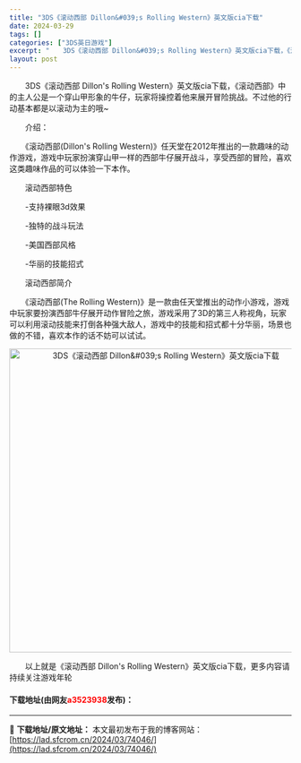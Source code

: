 ```yaml
---
title: "3DS《滚动西部 Dillon&#039;s Rolling Western》英文版cia下载"
date: 2024-03-29
tags: []
categories: ["3DS英日游戏"]
excerpt: "　　3DS《滚动西部 Dillon&#039;s Rolling Western》英文版cia下载，《滚动西部》中的主人公是一个穿山甲形象的牛仔，玩家将操控着他来展开冒险挑战。不过他的行动基本都是以滚动为主的哦~ 　　介绍： 　　《滚动西部(Dillon&#039;s Rolling Western)》&hellip;"
layout: post
---
```


 <p>　　3DS《滚动西部 Dillon&#39;s Rolling Western》英文版cia下载，《滚动西部》中的主人公是一个穿山甲形象的牛仔，玩家将操控着他来展开冒险挑战。不过他的行动基本都是以滚动为主的哦~</p> <p>　　介绍：</p> <p>　　《滚动西部(Dillon&#39;s Rolling Western)》任天堂在2012年推出的一款趣味的动作游戏，游戏中玩家扮演穿山甲一样的西部牛仔展开战斗，享受西部的冒险，喜欢这类趣味作品的可以体验一下本作。</p> <p>　　滚动西部特色</p> <p>　　-支持裸眼3d效果</p> <p>　　-独特的战斗玩法</p> <p>　　-美国西部风格</p> <p>　　-华丽的技能招式</p> <p>　　滚动西部简介</p> <p>　　《滚动西部(The Rolling Western)》是一款由任天堂推出的动作小游戏，游戏中玩家要扮演西部牛仔展开动作冒险之旅，游戏采用了3D的第三人称视角，玩家可以利用滚动技能来打倒各种强大敌人，游戏中的技能和招式都十分华丽，场景也做的不错，喜欢本作的话不妨可以试试。</p> <p align="center"><img align="" border="0" src="https://lad.sfcrom.cn/wp-content/uploads/2024/03/20240329_66063335dfb76.jpg" width="543" alt="3DS《滚动西部 Dillon&amp;#039;s Rolling Western》英文版cia下载" /></p> <p>　　以上就是《滚动西部 Dillon&#39;s Rolling Western》英文版cia下载，更多内容请持续关注游戏年轮</p> <p><h4>下载地址(由网友<font color="red">a3523938</font>发布)：</h4></p> 

---
📖 **下载地址/原文地址：** 本文最初发布于我的博客网站：[https://lad.sfcrom.cn/2024/03/74046/](https://lad.sfcrom.cn/2024/03/74046/)
